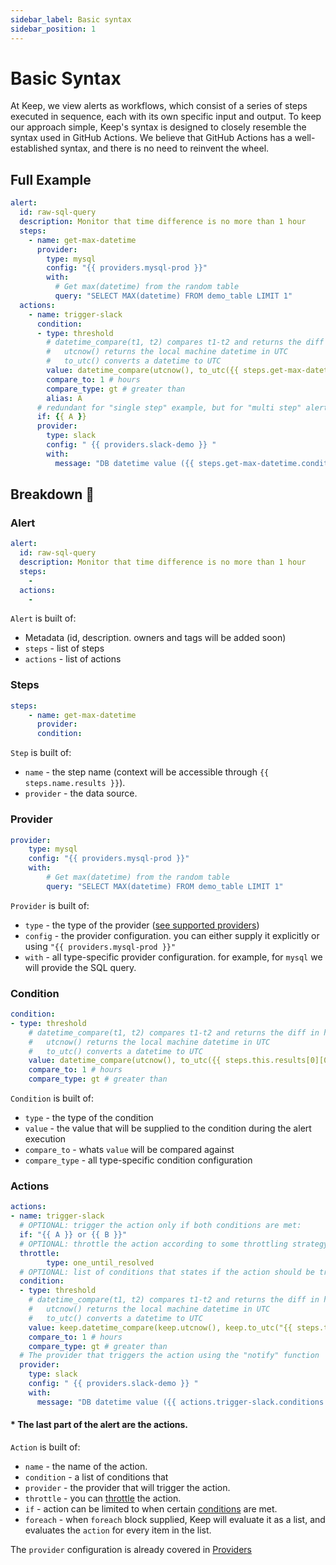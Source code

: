 ```yaml
---
sidebar_label: Basic syntax
sidebar_position: 1
---
```


# Basic Syntax

At Keep, we view alerts as workflows, which consist of a series of steps executed in sequence, each with its own specific input and output. To keep our approach simple, Keep's syntax is designed to closely resemble the syntax used in GitHub Actions. We believe that GitHub Actions has a well-established syntax, and there is no need to reinvent the wheel.

## Full Example
```yaml
alert:
  id: raw-sql-query
  description: Monitor that time difference is no more than 1 hour
  steps:
    - name: get-max-datetime
      provider:
        type: mysql
        config: "{{ providers.mysql-prod }}"
        with:
          # Get max(datetime) from the random table
          query: "SELECT MAX(datetime) FROM demo_table LIMIT 1"
  actions:
    - name: trigger-slack
      condition:
      - type: threshold
        # datetime_compare(t1, t2) compares t1-t2 and returns the diff in hours
        #   utcnow() returns the local machine datetime in UTC
        #   to_utc() converts a datetime to UTC
        value: datetime_compare(utcnow(), to_utc({{ steps.get-max-datetime.results[0][0] }}))
        compare_to: 1 # hours
        compare_type: gt # greater than
        alias: A
      # redundant for "single step" example, but for "multi step" alerts this can be useful
      if: {{ A }}
      provider:
        type: slack
        config: " {{ providers.slack-demo }} "
        with:
          message: "DB datetime value ({{ steps.get-max-datetime.conditions.threshold[0].value }}) is greater than 1! 🚨"
```

## Breakdown 🔨
### Alert
```yaml
alert:
  id: raw-sql-query
  description: Monitor that time difference is no more than 1 hour
  steps:
    -
  actions:
    -
```

`Alert` is built of:
- Metadata (id, description. owners and tags will be added soon)
- `steps` - list of steps
- `actions` - list of actions

### Steps
```yaml
steps:
    - name: get-max-datetime
      provider:
      condition:
```
`Step` is built of:
  - `name` - the step name (context will be accessible through `{{ steps.name.results }}`).
  - `provider` - the data source.

### Provider
```yaml
provider:
    type: mysql
    config: "{{ providers.mysql-prod }}"
    with:
        # Get max(datetime) from the random table
        query: "SELECT MAX(datetime) FROM demo_table LIMIT 1"
```
`Provider` is built of:
- `type` - the type of the provider ([see supported providers](providers/getting-started.md))
- `config` - the provider configuration. you can either supply it explicitly or using `"{{ providers.mysql-prod }}"`
- `with` - all type-specific provider configuration. for example, for `mysql` we will provide the SQL query.

### Condition
```yaml
condition:
- type: threshold
    # datetime_compare(t1, t2) compares t1-t2 and returns the diff in hours
    #   utcnow() returns the local machine datetime in UTC
    #   to_utc() converts a datetime to UTC
    value: datetime_compare(utcnow(), to_utc({{ steps.this.results[0][0] }}))
    compare_to: 1 # hours
    compare_type: gt # greater than
```
`Condition` is built of:
- `type` - the type of the condition
- `value` - the value that will be supplied to the condition during the alert execution
- `compare_to` - whats `value` will be compared against
- `compare_type` - all type-specific condition configuration

### Actions
```yaml
actions:
- name: trigger-slack
  # OPTIONAL: trigger the action only if both conditions are met:
  if: "{{ A }} or {{ B }}"
  # OPTIONAL: throttle the action according to some throttling strategy
  throttle:
        type: one_until_resolved
  # OPTIONAL: list of conditions that states if the action should be triggered
  condition:
  - type: threshold
    # datetime_compare(t1, t2) compares t1-t2 and returns the diff in hours
    #   utcnow() returns the local machine datetime in UTC
    #   to_utc() converts a datetime to UTC
    value: keep.datetime_compare(keep.utcnow(), keep.to_utc("{{ steps.this.results[0][0] }}"))
    compare_to: 1 # hours
    compare_type: gt # greater than
  # The provider that triggers the action using the "notify" function
  provider:
    type: slack
    config: " {{ providers.slack-demo }} "
    with:
      message: "DB datetime value ({{ actions.trigger-slack.conditions.threshold.0.compare_value }}) is greater than 1! 🚨"
```

#### * The last part of the alert are the actions.

`Action` is built of:
- `name` - the name of the action.
- `condition` - a list of conditions that
- `provider` - the provider that will trigger the action.
- `throttle` - you can [throttle](throttles/what-is-throttle.md) the action.
- `if` - action can be limited to when certain [conditions](conditions/what-is-a-condition.md) are met.
- `foreach` - when `foreach` block supplied, Keep will evaluate it as a list, and evaluates the `action` for every item in the list.

The `provider` configuration is already covered in [Providers](syntax#provider)
